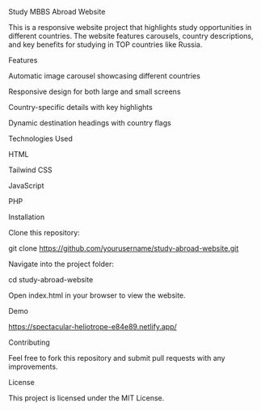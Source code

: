 Study MBBS Abroad Website

This is a responsive website project that highlights study opportunities in different countries. The website features carousels, country descriptions, and key benefits for studying in TOP countries like Russia.

Features

Automatic image carousel showcasing different countries

Responsive design for both large and small screens

Country-specific details with key highlights

Dynamic destination headings with country flags

Technologies Used

HTML

Tailwind CSS

JavaScript

PHP



Installation

Clone this repository:

git clone https://github.com/yourusername/study-abroad-website.git

Navigate into the project folder:

cd study-abroad-website

Open index.html in your browser to view the website.

Demo

https://spectacular-heliotrope-e84e89.netlify.app/

Contributing

Feel free to fork this repository and submit pull requests with any improvements.

License

This project is licensed under the MIT License.

